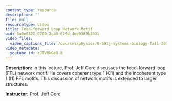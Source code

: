 ```yaml
---
content_type: resource
description: ''
file: null
resourcetype: Video
title: Feed-forward Loop Network Motif
uid: 6a6e8322-0700-2ca3-629d-4ee9389b4631
video_files:
  video_captions_file: /courses/physics/8-591j-systems-biology-fall-2014/lecture-videos/feed-forward-loop-network-motif/zJTVMkGe8-8.vtt
video_metadata:
  youtube_id: zJTVMkGe8-8
---
```


**Description:** In this lecture, Prof. Jeff Gore discusses the feed-forward loop (FFL) network motif. He covers coherent type 1 (C1) and the incoherent type 1 (I1) FFL motifs. This discussion of network motifs is extended to larger structures.

**Instructor:** Prof. Jeff Gore